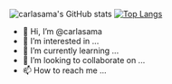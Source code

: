 ![carlasama's GitHub stats](https://github-readme-stats.vercel.app/api?username=carlasama&show_icons=true&theme=radical)
[![Top Langs](https://github-readme-stats.vercel.app/api/top-langs/?username=carlasama&layout=compact)](https://github.com/carlasama/github-readme-stats)


- 👋 Hi, I’m @carlasama
- 👀 I’m interested in ...
- 🌱 I’m currently learning ...
- 💞️ I’m looking to collaborate on ...
- 📫 How to reach me ...

<!---
carlasama/carlasama is a ✨ special ✨ repository because its `README.md` (this file) appears on your GitHub profile.
You can click the Preview link to take a look at your changes.
--->
